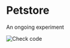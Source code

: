 # Petstore

An ongoing experiment

![Check code](https://github.com/possibilites/petstore/actions/workflows/check-code.yml/badge.svg)

